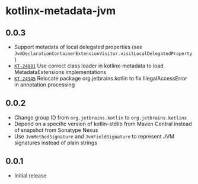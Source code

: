 # kotlinx-metadata-jvm

## 0.0.3

- Support metadata of local delegated properties (see `JvmDeclarationContainerExtensionVisitor.visitLocalDelegatedProperty`)
- [`KT-24881`](https://youtrack.jetbrains.com/issue/KT-24881) Use correct class loader in kotlinx-metadata to load MetadataExtensions implementations
- [`KT-24945`](https://youtrack.jetbrains.com/issue/KT-24945) Relocate package org.jetbrains.kotlin to fix IllegalAccessError in annotation processing

## 0.0.2

- Change group ID from `org.jetbrains.kotlin` to `org.jetbrains.kotlinx`
- Depend on a specific version of kotlin-stdlib from Maven Central instead of snapshot from Sonatype Nexus
- Use `JvmMethodSignature` and `JvmFieldSignature` to represent JVM signatures instead of plain strings

## 0.0.1

- Initial release
